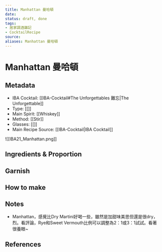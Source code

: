 ```yaml
---
title: Manhattan 曼哈頓
date: 
status: draft, done
tags: 
- 居家調酒雜記
- CocktailRecipe
source: 
aliases: Manhattan 曼哈頓
---
```

# Manhattan 曼哈頓

## Metadata
- IBA Cocktail: [[IBA-Cocktail#The Unforgettables 難忘|The Unforgettable]]
- Type: [[]]
- Main Spirit: [[Whiskey]]
- Method: [[Stir]]
- Glasses: [[]]
- Main Recipe Source: [[IBA-Cocktail|IBA Cocktail]]

![[IBA21_Manhattan.png]]

## Ingredients & Proportion

## Garnish

## How to make

## Notes
- Manhattan，感覺比Dry Martini好喝一些，雖然是加甜味美思但還是很dry，烈。看評論，Rye和Sweet Vermouth比例可以調整為2：1或3：1試試。看著很養眼~

## References
